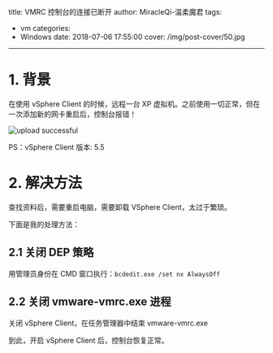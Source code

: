 title: VMRC 控制台的连接已断开
author: MiracleQi-温柔魔君
tags:
  - vm
categories:
  - Windows
date: 2018-07-06 17:55:00
cover: /img/post-cover/50.jpg
---
# 1. 背景

在使用 vSphere Client 的时候，远程一台 XP 虚拟机。之前使用一切正常，但在一次添加新的网卡重启后，控制台报错！

![upload successful](/images/pasted-33.png)

PS：vSphere Client 版本: 5.5

# 2. 解决方法

查找资料后，需要重启电脑，需要卸载 VSphere Client，太过于繁琐。

下面是我的处理方法：

## 2.1 关闭 DEP 策略

用管理员身份在 CMD 窗口执行：`bcdedit.exe /set nx AlwaysOff`

## 2.2 关闭 vmware-vmrc.exe 进程

关闭 vSphere Client，在任务管理器中结束 vmware-vmrc.exe

到此，开启 vSphere Client 后，控制台恢复正常。